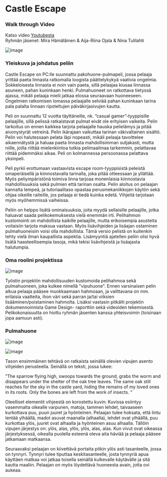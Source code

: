 ﻿# Castle Escape

### Walk through Video
Katso video <a href="https://youtu.be/Qt44BrYS8bQ">Youtubesta</a>  
Ryhmän jäsenet: Mira Hämäläinen & Aija-Riina Ojala & Nina Tulilahti

![image](https://github.com/nina20126/nina20126/assets/77397102/cc54291e-92d1-4714-a0fd-00a77bdf82c4)

###	Yleiskuva ja johdatus peliin
Castle Escape on PC:lle suunnattu pakohuone-pulmapeli, jossa pelaaja yrittää paeta linnasta ratkomalla loogista päättelykykyä vaativia ongelmia. Sokkeloisesta linnasta ei noin vain paeta, sillä pelaajaa kiusaa linnassa asuneen, pahan kuninkaan henki. Pulmahuoneet on ratkottava tietyssä ajassa, mikäli pelaaja mielii jatkaa elossa seuraavaan huoneeseen. Ongelmien ratkomisen lomassa pelaajalle selviää pahan kuninkaan tarina pala palalta linnaan ripoteltujen päiväkirjasivujen kautta.  

Peli on suunnattu 12 vuotta täyttäneille, nk. ”casual gamer”-tyyppisille pelaajille, sillä pelissä ratkaistavat pulmat eivät ole erityisen vaikeita. Pelin tarkoitus on ennen kaikkea tarjota pelaajalle hauska pelielämys ja pitää aivonystyrät vetreinä. Pelin ikärajaan vaikuttaa tarinan väkivaltainen sisältö. Pelin voi halutessaan pelata läpi nopeasti, mikäli pelaaja tavoittelee aikaennätystä ja haluaa paeta linnasta mahdollisimman sutjakasti, mutta niille, joilla riittää mielenkiintoa tutkia pelimaailmaa tarkemmin, pelattavaa riittää pidemmäksi aikaa. Peli on kolmannessa persoonassa pelattava yksinpeli.  

Peli pyrkii erottumaan vastaavista escape room-tyyppisistä peleistä omaperäisellä ja kiinnostavalla tarinalla, joka pitää otteessaan ja yllättää. Myös peliympäristönä toimiva linna tarjoaa monenlaisia kiinnostavia mahdollisuuksia sekä pulmien että tarinan osalta. Pelin aloitus on pelaajan kannalta lempeä, ja tutoriaalitaso opastaa perusmekaniikkojen käytön sekä ohjaa oikeille raiteille, jos pelaaja ei tiedä kuinka edetä. Vihjeitä tarjotaan myös myöhemmissä vaiheissa.  

Peliin on helppo lisätä ominaisuuksia, joita myydä sellaisille pelaajille, jotka haluavat saada pelikokemuksesta vielä enemmän irti. Pelihahmon kustomointi on mahdollista kaikille pelaajille, mutta erikoisempia asusteita voitaisiin tarjota maksua vastaan. Myös lisävihjeiden ja lisäajan ostaminen pulmahuoneisiin voisi olla mahdollista. Tämä versio pelistä on kuitenkin tehty vielä ilman kaupallista aspektia. Lisämyyntiä ajatellen peliin olisi hyvä lisätä haasteellisempia tasoja, mikä tekisi lisävihjeistä ja lisäajasta halutumpia.

### Oma roolini projektissa
![image](https://github.com/nina20126/nina20126/assets/77397102/5672ed48-c4eb-41fb-9d8d-13bd605c13d1)

Työstin projektiin mahdollisuuden kustomoida pelihahmoa sekä pulmahuoneen, joka kulkee nimellä "vipuhuone". Ennen varsinaisen pelin alkua pelaaja pääsee muokkaamaan hahmoaan, ja valittavana on mm. erilaisia vaatteita, ihon väri sekä parran ja/tai viiksien lisääminen/poistaminen hahmolta. Lisäksi vastasin pitkälti projektin dokumennoinnista Game Design- raporttiin sekä videoiden tekemisestä. Pelikokonaisuutta on hiottu ryhmän jäsenten kanssa yhteisvoimin (toisinaan jopa aamuun asti).  

### Pulmahuone

![image](https://github.com/nina20126/nina20126/assets/77397102/c09a6244-3386-4e68-884c-0b8177c55f21)

![image](https://github.com/nina20126/nina20126/assets/77397102/82de64a6-8a23-4c16-b9fa-54ce4f6f5d70)

Tason ensimmäinen tehtävä on ratkaista seinällä olevien vipujen asento vihjeiden perusteella. Seinällä on teksti, jossa lukee:  

”The sparrow flying high, swoops towards the ground, grabs the worm and disappears under the shelter of the oak tree leaves. The same oak still reaches for the sky in the castle yard, hiding the remains of my loved ones in its roots. Only the bones are left from the work of insects. “  

Oleelliset elementit vihjeestä on korostettu kuvin: Kuvissa esiintyy vasemmalta oikealle varpunen, matoja, tammen lehdet, taivaaseen kurkottava puu, puun juuret ja hyönteinen. Pelaajan tulee hoksata, että lintu lentää ylhäällä, madot asuvat maanalla (alhaalla), lehdet ovat ylhäällä, puu kurkottaa ylös, juuret ovat alhaalla ja hyönteinen asuu alhaalla. Tällöin vipujen järjestys on: ylös, alas, ylös, ylös, alas, alas. Kun vivut ovat oikeassa järjestyksessä, oikealla puolella esteenä oleva aita häviää ja pelaaja pääsee jatkamaan matkaansa.  

Seuraavaksi pelaajan on kiivettävä portaita pitkin ylös asti tasanteelle, jossa on tynnyri. Tynnyri tulee tiputtaa keskitasanteelle, josta tynnyriä apua käyttäen matkaa voi jatkaa toisella seinällä kulkevalle käytävälle ja sitä kautta maaliin. Pelaajan on myös löydettävä huoneesta avain, jotta ovi aukeaa. 

